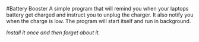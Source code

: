 #Battery Booster 
A simple program that will remind you when your laptops battery get charged and instruct you to unplug the charger.
It also notify you when the charge is low. The program will start itself and run in background.

*Install it once and then forget about it.*
